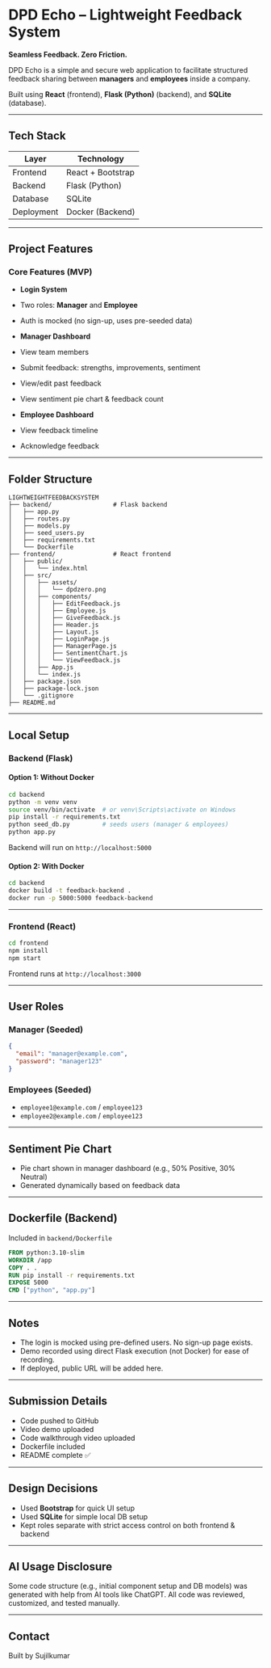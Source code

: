 #  DPD Echo – Lightweight Feedback System

**Seamless Feedback. Zero Friction.**

DPD Echo is a simple and secure web application to facilitate structured feedback sharing between **managers** and **employees** inside a company.

Built using **React** (frontend), **Flask (Python)** (backend), and **SQLite** (database).

---
##  Tech Stack

| Layer       | Technology        |
|-------------|-------------------|
| Frontend    | React + Bootstrap |
| Backend     | Flask (Python)    |
| Database    | SQLite            |
| Deployment  | Docker (Backend)  |

---

##  Project Features

### Core Features (MVP)

-  **Login System**
  - Two roles: **Manager** and **Employee**
  - Auth is mocked (no sign-up, uses pre-seeded data)

-  **Manager Dashboard**
  - View team members
  - Submit feedback: strengths, improvements, sentiment
  - View/edit past feedback
  - View sentiment pie chart & feedback count

-  **Employee Dashboard**
  - View feedback timeline
  - Acknowledge feedback

---

##  Folder Structure

```
LIGHTWEIGHTFEEDBACKSYSTEM
├── backend/                 # Flask backend
│   ├── app.py
│   ├── routes.py
│   ├── models.py
│   ├── seed_users.py
│   ├── requirements.txt
│   └── Dockerfile
├── frontend/                # React frontend
│   ├── public/
│   │   └── index.html
│   ├── src/
│   │   ├── assets/
│   │   │   └── dpdzero.png
│   │   ├── components/
│   │   │   ├── EditFeedback.js
│   │   │   ├── Employee.js
│   │   │   ├── GiveFeedback.js
│   │   │   ├── Header.js
│   │   │   ├── Layout.js
│   │   │   ├── LoginPage.js
│   │   │   ├── ManagerPage.js
│   │   │   ├── SentimentChart.js
│   │   │   └── ViewFeedback.js
│   │   ├── App.js
│   │   └── index.js
│   ├── package.json
│   ├── package-lock.json
│   └── .gitignore
├── README.md
```
---

## Local Setup

### Backend (Flask)

#### Option 1: Without Docker

```bash
cd backend
python -m venv venv
source venv/bin/activate  # or venv\Scripts\activate on Windows
pip install -r requirements.txt
python seed_db.py         # seeds users (manager & employees)
python app.py
```

Backend will run on `http://localhost:5000`

#### Option 2: With Docker

```bash
cd backend
docker build -t feedback-backend .
docker run -p 5000:5000 feedback-backend
```

---

### Frontend (React)

```bash
cd frontend
npm install
npm start
```

Frontend runs at `http://localhost:3000`

---

## User Roles

###  Manager (Seeded)
```json
{
  "email": "manager@example.com",
  "password": "manager123"
}
```

### Employees (Seeded)
- `employee1@example.com` / `employee123`
- `employee2@example.com` / `employee123`

---

##  Sentiment Pie Chart

- Pie chart shown in manager dashboard (e.g., 50% Positive, 30% Neutral)
- Generated dynamically based on feedback data

---

##  Dockerfile (Backend)

Included in `backend/Dockerfile`

```dockerfile
FROM python:3.10-slim
WORKDIR /app
COPY . .
RUN pip install -r requirements.txt
EXPOSE 5000
CMD ["python", "app.py"]
```

---

##  Notes

- The login is mocked using pre-defined users. No sign-up page exists.
- Demo recorded using direct Flask execution (not Docker) for ease of recording.
- If deployed, public URL will be added here.

---

## Submission Details

- Code pushed to GitHub
- Video demo uploaded
- Code walkthrough video uploaded
- Dockerfile included
- README complete ✅

---

## Design Decisions

- Used **Bootstrap** for quick UI setup
- Used **SQLite** for simple local DB setup
- Kept roles separate with strict access control on both frontend & backend

---

## AI Usage Disclosure

Some code structure (e.g., initial component setup and DB models) was generated with help from AI tools like ChatGPT. All code was reviewed, customized, and tested manually.

---

## Contact

Built by Sujilkumar 

